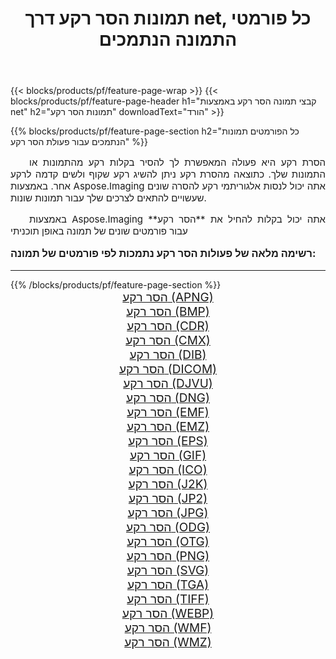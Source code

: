 ﻿---
title: תמונות הסר רקע דרך net, כל פורמטי התמונה הנתמכים 
weight: 3920
url: /he/net/remove-background/ 
lang: he
langdirlevel: 2
locales: zh-hans,ja,it,ru,de,es,fr,nl,id,lt,pl,pt,vi,tr,ko,zh-hant,ar,hi,th,sv,cs,uk,he
description: באמצעות Aspose.Imaging תוכל בקלות הסר רקע תמונות באמצעות net
---

{{< blocks/products/pf/feature-page-wrap >}}
{{< blocks/products/pf/feature-page-header h1="קבצי תמונה הסר רקע באמצעות net" h2="תמונות הסר רקע" downloadText="הורד" >}}


{{% blocks/products/pf/feature-page-section  h2="כל הפורמטים  תמונות הנתמכים עבור פעולת הסר רקע" %}}
<p align="justify" style="text-indent:2em;font-size:15px;">
הסרת רקע היא פעולה המאפשרת לך להסיר בקלות רקע מהתמונות או התמונות שלך. כתוצאה מהסרת רקע ניתן להשיג רקע שקוף ולשים קדמה לרקע אחר. באמצעות Aspose.Imaging אתה יכול לנסות אלגוריתמי רקע להסרה שונים שעשויים להתאים לצרכים שלך עבור תמונות שונות.
</p>
<p align="justify" style="text-indent:2em;font-size:15px;">
באמצעות Aspose.Imaging אתה יכול בקלות להחיל את **הסר רקע** עבור פורמטים שונים של תמונה באופן תוכניתי
</p>
<h3 style="margin-top:16px;">
רשימה מלאה של פעולות הסר רקע נתמכות לפי פורמטים של תמונה:
</h3>
<hr/>
{{% /blocks/products/pf/feature-page-section %}}
<div class="container-fluid productfamilypage bg-gray">
    <div class="convertypes bg-gray agp-content section">
        <div class="container">
		<div class="row other-converters" style="gap: 10px;font-size: 19px;text-align:center;">
		    <div class='col-md-3 other-converter remove-lp remove-rp'><a href="/imaging/he/net/remove-background/apng/" style="padding:15px;">הסר רקע (APNG)</a></div><div class='col-md-3 other-converter remove-lp remove-rp'><a href="/imaging/he/net/remove-background/bmp/" style="padding:15px;">הסר רקע (BMP)</a></div><div class='col-md-3 other-converter remove-lp remove-rp'><a href="/imaging/he/net/remove-background/cdr/" style="padding:15px;">הסר רקע (CDR)</a></div><div class='col-md-3 other-converter remove-lp remove-rp'><a href="/imaging/he/net/remove-background/cmx/" style="padding:15px;">הסר רקע (CMX)</a></div><div class='col-md-3 other-converter remove-lp remove-rp'><a href="/imaging/he/net/remove-background/dib/" style="padding:15px;">הסר רקע (DIB)</a></div><div class='col-md-3 other-converter remove-lp remove-rp'><a href="/imaging/he/net/remove-background/dicom/" style="padding:15px;">הסר רקע (DICOM)</a></div><div class='col-md-3 other-converter remove-lp remove-rp'><a href="/imaging/he/net/remove-background/djvu/" style="padding:15px;">הסר רקע (DJVU)</a></div><div class='col-md-3 other-converter remove-lp remove-rp'><a href="/imaging/he/net/remove-background/dng/" style="padding:15px;">הסר רקע (DNG)</a></div><div class='col-md-3 other-converter remove-lp remove-rp'><a href="/imaging/he/net/remove-background/emf/" style="padding:15px;">הסר רקע (EMF)</a></div><div class='col-md-3 other-converter remove-lp remove-rp'><a href="/imaging/he/net/remove-background/emz/" style="padding:15px;">הסר רקע (EMZ)</a></div><div class='col-md-3 other-converter remove-lp remove-rp'><a href="/imaging/he/net/remove-background/eps/" style="padding:15px;">הסר רקע (EPS)</a></div><div class='col-md-3 other-converter remove-lp remove-rp'><a href="/imaging/he/net/remove-background/gif/" style="padding:15px;">הסר רקע (GIF)</a></div><div class='col-md-3 other-converter remove-lp remove-rp'><a href="/imaging/he/net/remove-background/ico/" style="padding:15px;">הסר רקע (ICO)</a></div><div class='col-md-3 other-converter remove-lp remove-rp'><a href="/imaging/he/net/remove-background/j2k/" style="padding:15px;">הסר רקע (J2K)</a></div><div class='col-md-3 other-converter remove-lp remove-rp'><a href="/imaging/he/net/remove-background/jp2/" style="padding:15px;">הסר רקע (JP2)</a></div><div class='col-md-3 other-converter remove-lp remove-rp'><a href="/imaging/he/net/remove-background/jpg/" style="padding:15px;">הסר רקע (JPG)</a></div><div class='col-md-3 other-converter remove-lp remove-rp'><a href="/imaging/he/net/remove-background/odg/" style="padding:15px;">הסר רקע (ODG)</a></div><div class='col-md-3 other-converter remove-lp remove-rp'><a href="/imaging/he/net/remove-background/otg/" style="padding:15px;">הסר רקע (OTG)</a></div><div class='col-md-3 other-converter remove-lp remove-rp'><a href="/imaging/he/net/remove-background/png/" style="padding:15px;">הסר רקע (PNG)</a></div><div class='col-md-3 other-converter remove-lp remove-rp'><a href="/imaging/he/net/remove-background/svg/" style="padding:15px;">הסר רקע (SVG)</a></div><div class='col-md-3 other-converter remove-lp remove-rp'><a href="/imaging/he/net/remove-background/tga/" style="padding:15px;">הסר רקע (TGA)</a></div><div class='col-md-3 other-converter remove-lp remove-rp'><a href="/imaging/he/net/remove-background/tiff/" style="padding:15px;">הסר רקע (TIFF)</a></div><div class='col-md-3 other-converter remove-lp remove-rp'><a href="/imaging/he/net/remove-background/webp/" style="padding:15px;">הסר רקע (WEBP)</a></div><div class='col-md-3 other-converter remove-lp remove-rp'><a href="/imaging/he/net/remove-background/wmf/" style="padding:15px;">הסר רקע (WMF)</a></div><div class='col-md-3 other-converter remove-lp remove-rp'><a href="/imaging/he/net/remove-background/wmz/" style="padding:15px;">הסר רקע (WMZ)</a></div>
                </div>
        </div>
    </div>
</div>
<br/>
